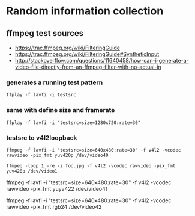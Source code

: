 # Random information collection


## ffmpeg test sources
- https://trac.ffmpeg.org/wiki/FilteringGuide
- https://trac.ffmpeg.org/wiki/FilteringGuide#SyntheticInput
- http://stackoverflow.com/questions/11640458/how-can-i-generate-a-video-file-directly-from-an-ffmpeg-filter-with-no-actual-in

### generates a running test pattern  
`ffplay -f lavfi -i testsrc`

### same with define size and framerate
`ffplay -f lavfi -i "testsrc=size=1280x720:rate=30"`

### testsrc to v4l2loopback
`ffmpeg -f lavfi -i "testsrc=size=640x480:rate=30" -f v4l2 -vcodec rawvideo -pix_fmt yuv420p /dev/video40`


`ffmpeg -loop 1 -re -i foo.jpg -f v4l2 -vcodec rawvideo -pix_fmt yuv420p /dev/video1`


ffmpeg -f lavfi -i "testsrc=size=640x480:rate=30" -f v4l2 -vcodec rawvideo -pix_fmt yuyv422 /dev/video41

ffmpeg -f lavfi -i "testsrc=size=640x480:rate=30" -f v4l2 -vcodec rawvideo -pix_fmt rgb24 /dev/video42
